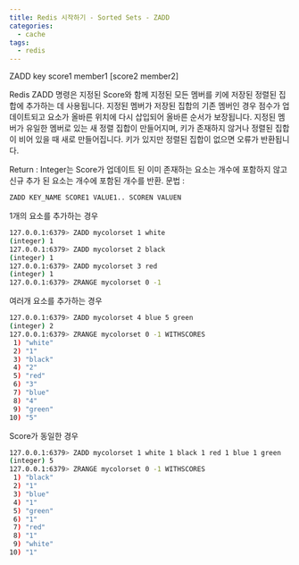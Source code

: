 ```yaml
---
title: Redis 시작하기 - Sorted Sets - ZADD
categories:
  - cache 
tags:
  - redis
---
```


ZADD key score1 member1 [score2 member2]

Redis ZADD 명령은 지정된 Score와 함께 지정된 모든 멤버를 키에 저장된 정렬된 집합에 추가하는 데 사용됩니다. 지정된 멤버가 저장된 집합의 기존 멤버인 경우 점수가 업데이트되고 요소가 올바른 위치에 다시 삽입되어 올바른 순서가 보장됩니다. 지정된 멤버가 유일한 멤버로 있는 새 정렬 집합이 만들어지며, 키가 존재하지 않거나 정렬된 집합이 비어 있을 때 새로 만들어집니다. 키가 있지만 정렬된 집합이 없으면 오류가 반환됩니다.


Return : Integer는 Score가 업데이트 된 이미 존재하는 요소는 개수에 포함하지 않고  신규 추가 된 요소는 개수에 포함된 개수를 반환.
문법 : 
```bash
ZADD KEY_NAME SCORE1 VALUE1.. SCOREN VALUEN
```
1개의 요소를 추가하는 경우
```bash
127.0.0.1:6379> ZADD mycolorset 1 white
(integer) 1
127.0.0.1:6379> ZADD mycolorset 2 black
(integer) 1
127.0.0.1:6379> ZADD mycolorset 3 red
(integer) 1
127.0.0.1:6379> ZRANGE mycolorset 0 -1
```
여러개 요소를 추가하는 경우
```bash
127.0.0.1:6379> ZADD mycolorset 4 blue 5 green
(integer) 2
127.0.0.1:6379> ZRANGE mycolorset 0 -1 WITHSCORES
 1) "white"
 2) "1"
 3) "black"
 4) "2"
 5) "red"
 6) "3"
 7) "blue"
 8) "4"
 9) "green"
10) "5"
```
Score가 동일한 경우
```bash
127.0.0.1:6379> ZADD mycolorset 1 white 1 black 1 red 1 blue 1 green
(integer) 5
127.0.0.1:6379> ZRANGE mycolorset 0 -1 WITHSCORES
 1) "black"
 2) "1"
 3) "blue"
 4) "1"
 5) "green"
 6) "1"
 7) "red"
 8) "1"
 9) "white"
10) "1"
```
